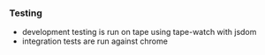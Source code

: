 ### Testing

- development testing is run on tape using tape-watch with jsdom
- integration tests are run against chrome